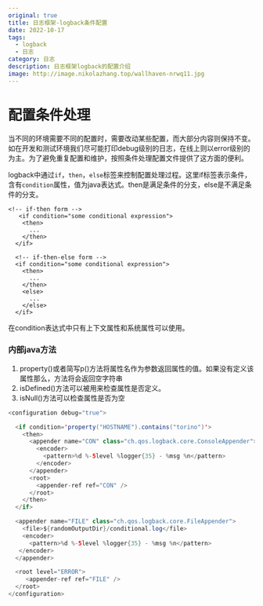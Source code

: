 ```yaml
---
original: true
title: 日志框架-logback条件配置
date: 2022-10-17
tags: 
  - logback
  - 日志
category: 日志
description: 日志框架logback的配置介绍
image: http://image.nikolazhang.top/wallhaven-nrwq11.jpg
---
```


# 配置条件处理

当不同的环境需要不同的配置时，需要改动某些配置，而大部分内容则保持不变。如在开发和测试环境我们尽可能打印debug级别的日志，在线上则以error级别的为主。为了避免重复配置和维护，按照条件处理配置文件提供了这方面的便利。

logback中通过`if`，`then`，`else`标签来控制配置处理过程。这里if标签表示条件，含有`condition`属性，值为java表达式。then是满足条件的分支，else是不满足条件的分支。

```
<!-- if-then form -->
   <if condition="some conditional expression">
    <then>
      ...
    </then>
  </if>

  <!-- if-then-else form -->
  <if condition="some conditional expression">
    <then>
      ...
    </then>
    <else>
      ...
    </else>
  </if>
```

在condition表达式中只有上下文属性和系统属性可以使用。

### 内部java方法

1. property()或者简写p()方法将属性名作为参数返回属性的值。如果没有定义该属性那么，方法将会返回空字符串
2. isDefined()方法可以被用来检查属性是否定义。
3. isNull()方法可以检查属性是否为空

```java
<configuration debug="true">

  <if condition='property("HOSTNAME").contains("torino")'>
    <then>
      <appender name="CON" class="ch.qos.logback.core.ConsoleAppender">
        <encoder>
          <pattern>%d %-5level %logger{35} - %msg %n</pattern>
        </encoder>
      </appender>
      <root>
        <appender-ref ref="CON" />
      </root>
    </then>
  </if>

  <appender name="FILE" class="ch.qos.logback.core.FileAppender">
    <file>${randomOutputDir}/conditional.log</file>
    <encoder>
      <pattern>%d %-5level %logger{35} - %msg %n</pattern>
   </encoder>
  </appender>

  <root level="ERROR">
     <appender-ref ref="FILE" />
  </root>
</configuration>
```